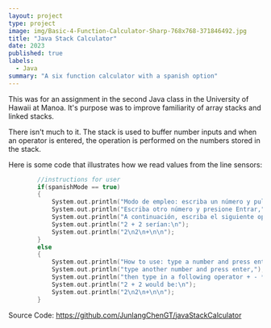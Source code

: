 ```yaml
---
layout: project
type: project
image: img/Basic-4-Function-Calculator-Sharp-768x768-371846492.jpg
title: "Java Stack Calculator"
date: 2023
published: true
labels:
  - Java
summary: "A six function calculator with a spanish option"
---
```


This was for an assignment in the second Java class in the University of Hawaii at Manoa. It's purpose was to improve familiarity of array stacks and linked stacks.

There isn't much to it. The stack is used to buffer number inputs and when an operator is entered, the operation is performed on the numbers stored in the stack.

Here is some code that illustrates how we read values from the line sensors:

```cpp
		//instructions for user
		if(spanishMode == true)
		{
			System.out.println("Modo de empleo: escriba un número y pulse Intro,");
			System.out.println("Escriba otro número y presione Entrar,");
			System.out.println("A continuación, escriba el siguiente operador + - * / % ^ y pulse Intro");
			System.out.println("2 + 2 serían:\n");
			System.out.println("2\n2\n+\n\n");
		}
		else
		{
			System.out.println("How to use: type a number and press enter,");
			System.out.println("type another number and press enter,");
			System.out.println("then type in a following operator + - * / % ^ and press enter");
			System.out.println("2 + 2 would be:\n");
			System.out.println("2\n2\n+\n\n");
		}
```
Source Code: https://github.com/JunlangChenGT/javaStackCalculator
